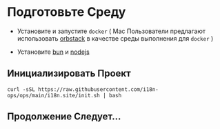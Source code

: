 # Подготовьте Среду

* Установите и запустите `docker` ( Mac Пользователи предлагают использовать [orbstack](https://orbstack.dev) в качестве среды выполнения для `docker` )

* Установите [bun](https://bun.sh/docs/installation) и [nodejs](https://nodejs.org/en/download/package-manager)

## Инициализировать Проект

```
curl -sSL https://raw.githubusercontent.com/i18n-ops/ops/main/i18n.site/init.sh | bash
```

## Продолжение Следует…